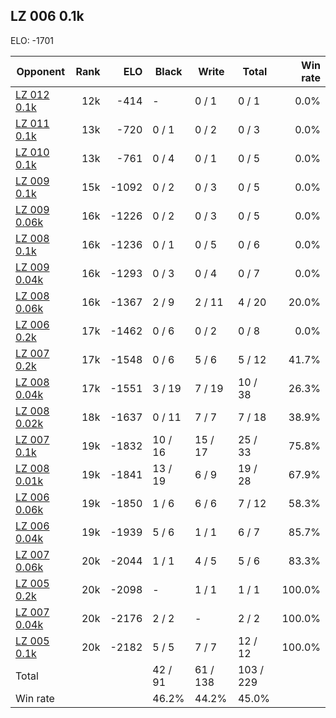 ## LZ 006 0.1k ##

ELO: -1701

Opponent | Rank | ELO | Black | Write | Total | Win rate
---------|-----:|----:|-------|-------|-------|-------:
[LZ 012 0.1k](LZ%20012%200.1k.md) | 12k | -414 | - | 0 / 1 | 0 / 1 | 0.0%
[LZ 011 0.1k](LZ%20011%200.1k.md) | 13k | -720 | 0 / 1 | 0 / 2 | 0 / 3 | 0.0%
[LZ 010 0.1k](LZ%20010%200.1k.md) | 13k | -761 | 0 / 4 | 0 / 1 | 0 / 5 | 0.0%
[LZ 009 0.1k](LZ%20009%200.1k.md) | 15k | -1092 | 0 / 2 | 0 / 3 | 0 / 5 | 0.0%
[LZ 009 0.06k](LZ%20009%200.06k.md) | 16k | -1226 | 0 / 2 | 0 / 3 | 0 / 5 | 0.0%
[LZ 008 0.1k](LZ%20008%200.1k.md) | 16k | -1236 | 0 / 1 | 0 / 5 | 0 / 6 | 0.0%
[LZ 009 0.04k](LZ%20009%200.04k.md) | 16k | -1293 | 0 / 3 | 0 / 4 | 0 / 7 | 0.0%
[LZ 008 0.06k](LZ%20008%200.06k.md) | 16k | -1367 | 2 / 9 | 2 / 11 | 4 / 20 | 20.0%
[LZ 006 0.2k](LZ%20006%200.2k.md) | 17k | -1462 | 0 / 6 | 0 / 2 | 0 / 8 | 0.0%
[LZ 007 0.2k](LZ%20007%200.2k.md) | 17k | -1548 | 0 / 6 | 5 / 6 | 5 / 12 | 41.7%
[LZ 008 0.04k](LZ%20008%200.04k.md) | 17k | -1551 | 3 / 19 | 7 / 19 | 10 / 38 | 26.3%
[LZ 008 0.02k](LZ%20008%200.02k.md) | 18k | -1637 | 0 / 11 | 7 / 7 | 7 / 18 | 38.9%
[LZ 007 0.1k](LZ%20007%200.1k.md) | 19k | -1832 | 10 / 16 | 15 / 17 | 25 / 33 | 75.8%
[LZ 008 0.01k](LZ%20008%200.01k.md) | 19k | -1841 | 13 / 19 | 6 / 9 | 19 / 28 | 67.9%
[LZ 006 0.06k](LZ%20006%200.06k.md) | 19k | -1850 | 1 / 6 | 6 / 6 | 7 / 12 | 58.3%
[LZ 006 0.04k](LZ%20006%200.04k.md) | 19k | -1939 | 5 / 6 | 1 / 1 | 6 / 7 | 85.7%
[LZ 007 0.06k](LZ%20007%200.06k.md) | 20k | -2044 | 1 / 1 | 4 / 5 | 5 / 6 | 83.3%
[LZ 005 0.2k](LZ%20005%200.2k.md) | 20k | -2098 | - | 1 / 1 | 1 / 1 | 100.0%
[LZ 007 0.04k](LZ%20007%200.04k.md) | 20k | -2176 | 2 / 2 | - | 2 / 2 | 100.0%
[LZ 005 0.1k](LZ%20005%200.1k.md) | 20k | -2182 | 5 / 5 | 7 / 7 | 12 / 12 | 100.0%
Total | | | 42 / 91 | 61 / 138 | 103 / 229 | 
Win rate| | | 46.2% | 44.2% | 45.0% | 
